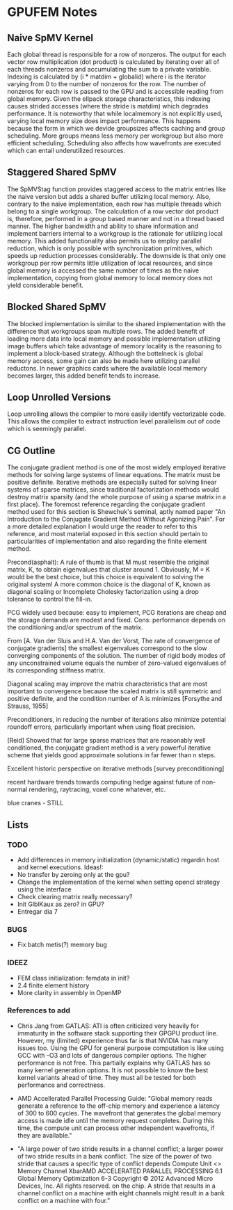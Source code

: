 GPUFEM Notes
============

## Naive SpMV Kernel
Each global thread is responsible for a row of nonzeros. The output for each vector row multiplication (dot product) is calculated by iterating over all of each threads nonzeros and accumulating the sum to a private variable. Indexing is calculated by (i * matdim + globalid) where i is the iterator varying from 0 to the number of nonzeros for the row. The number of nonzeros for each row is passed to the GPU and is accessible reading from global memory. Given the ellpack storage characteristics, this indexing causes strided accesses (where the stride is matdim) which degrades performance. It is noteworthy that while localmemory is not explicitly used, varying local memory size does impact performance. This happens because the form in which we devide groupsizes affects caching and group scheduling. More groups means less memory per workgroup but also more efficient scheduling. Scheduling also affects how wavefronts are executed which can entail underutilized resources.

## Staggered Shared SpMV
The SpMVStag function provides staggered access to the matrix entries like the naive version but adds a shared buffer utilizing local memory. Also, contrary to the naive implementation, each row has multiple threads which belong to a single workgroup. The calculation of a row vector dot product is, therefore, performed in a group based manner and not in a thread based manner. The higher bandwidth and ability to share information and implement barriers internal to a workgroup is the rationale for utilizing local memory. This added functionality also permits us to employ parallel reduction, which is only possible with synchronization primitives, which speeds up reduction processes considerably. The downside is that only one workgroup per row permits little utilization of local resources, and since global memory is accessed the same number of times as the naive implementation, copying from global memory to local memory does not yield considerable benefit.

## Blocked Shared SpMV
The blocked implementation is similar to the shared implementation with the difference that workgroups span multiple rows. The added benefit of loading more data into local memory and possible implementation utilizing image buffers which take advantage of memory locality is the reasoning to implement a block-based strategy. Although the bottelneck is global memory access, some gain can also be made here utilizing parallel reductons. In newer graphics cards where the available local memory becomes larger, this added benefit tends to increase.

## Loop Unrolled Versions
Loop unrolling allows the compiler to more easily identify vectorizable code. This allows the compiler to extract instruction level parallelism out of code which is seemingly parallel.

## CG Outline
The conjugate gradient method is one of the most widely employed iterative methods for solving large systems of linear equations. The matrix must be positive definite. Iterative methods are especially suited for solving linear systems of sparse matrices, since traditional factorization methods would destroy matrix sparsity (and the whole purpose of using a sparse matrix in a first place). The foremost reference regarding the conjugate gradient method used for this section is Shewchuk's seminal, aptly named paper "An Introduction to the Conjugate Gradient Method Without Agonizing Pain". For a more detailed explanation I would urge the reader to refer to this reference, and most material exposed in this section should pertain to particularities of implementation and also regarding the finite element method.

Precond(asphalt): A rule of thumb is that M must resemble the original matrix, K, to obtain eigenvalues that cluster around 1. Obviously, M = K would be the best choice, but this choice is equivalent to solving the original system! A more common choice is the diagonal of K, known as diagonal scaling or Incomplete Cholesky factorization using a drop tolerance to control the fill-in.

PCG widely used because: easy to implement, PCG iterations are cheap and the storage demands are modest and fixed. Cons: performance depends on the conditioning and/or spectrum of the matrix.

From [A. Van der Sluis and H.A. Van der Vorst, The rate of convergence of conjugate gradients] the smallest eigenvalues correspond to the slow converging components of the solution. The number of rigid body modes of any unconstrained volume equals the number of zero-valued eigenvalues of its corresponding stiffness matrix.

Diagonal scaling may improve the matrix characteristics that are most important to convergence because the scaled matrix is still symmetric and positive definite, and the condition number of A is minimizes [Forsythe and Strauss, 1955]

Preconditioners, in reducing the number of iterations also minimize potential roundoff errors, particularly important when using float precision.

[Reid] Showed that for large sparse matrices that are reasonably well conditioned, the conjugate gradient method is a very powerful iterative scheme that yields good approximate solutions in far fewer than n steps.

Excellent historic perspective on iterative methods [survey preconditioning]

recent hardware trends towards computing hedge against future of non-normal rendering, raytracing, voxel cone whatever, etc.

blue cranes - STILL

## Lists
### TODO
+ Add differences in memory initialization (dynamic/static) regardin host and kernel executions.
Ideas!:
+ No transfer by zeroing only at the gpu?
+ Change the implementation of the kernel when setting opencl strategy using the
interface
+ Check clearing matrix really necessary?
+ Init GlblKaux as zero? in GPU?
+ Entregar dia 7

### BUGS
+ Fix batch metis(?) memory bug

### IDEEZ
+ FEM class initialization: femdata in init?
+ 2.4 finite element history
+ More clarity in assembly in OpenMP

### References to add
* Chris Jang from GATLAS:
ATI is often criticized very heavily for immaturity in the software stack
supporting their GPGPU product line. However, my (limited) experience thus
far is that NVIDIA has many issues too. Using the GPU for general purpose
computation is like using GCC with -O3 and lots of dangerous compiler
options. The higher performance is not free. This partially explains why
GATLAS has so many kernel generation options. It is not possible to know
the best kernel variants ahead of time. They must all be tested for both
performance and correctness.

* AMD Accellerated Parallel Processing Guide:
"Global memory reads generate a reference to the off-chip memory and
experience a latency of 300 to 600 cycles. The wavefront that generates the
global memory access is made idle until the memory request completes. During
this time, the compute unit can process other independent wavefronts, if they are
available."

* "A large power of two stride
results in a channel conflict; a larger power of two stride results in a bank conflict.
The size of the power of two stride that causes a specific type of conflict depends
Compute Unit <> Memory Channel XbarAMD ACCELERATED  PARALLEL  PROCESSING
6.1 Global Memory Optimization 6-3
Copyright © 2012 Advanced Micro Devices, Inc. All rights reserved.
on the chip. A stride that results in a channel conflict on a machine with eight
channels might result in a bank conflict on a machine with four."

